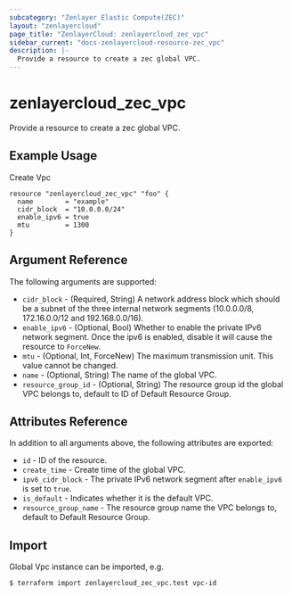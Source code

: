 ```yaml
---
subcategory: "Zenlayer Elastic Compute(ZEC)"
layout: "zenlayercloud"
page_title: "ZenlayerCloud: zenlayercloud_zec_vpc"
sidebar_current: "docs-zenlayercloud-resource-zec_vpc"
description: |-
  Provide a resource to create a zec global VPC.
---
```


# zenlayercloud_zec_vpc

Provide a resource to create a zec global VPC.

## Example Usage

Create Vpc

```hcl
resource "zenlayercloud_zec_vpc" "foo" {
  name        = "example"
  cidr_block  = "10.0.0.0/24"
  enable_ipv6 = true
  mtu         = 1300
}
```

## Argument Reference

The following arguments are supported:

* `cidr_block` - (Required, String) A network address block which should be a subnet of the three internal network segments (10.0.0.0/8, 172.16.0.0/12 and 192.168.0.0/16).
* `enable_ipv6` - (Optional, Bool) Whether to enable the private IPv6 network segment. Once the ipv6 is enabled, disable it will cause the resource to `ForceNew`.
* `mtu` - (Optional, Int, ForceNew) The maximum transmission unit. This value cannot be changed.
* `name` - (Optional, String) The name of the global VPC.
* `resource_group_id` - (Optional, String) The resource group id the global VPC belongs to, default to ID of Default Resource Group.

## Attributes Reference

In addition to all arguments above, the following attributes are exported:

* `id` - ID of the resource.
* `create_time` - Create time of the global VPC.
* `ipv6_cidr_block` - The private IPv6 network segment after `enable_ipv6` is set to `true`.
* `is_default` - Indicates whether it is the default VPC.
* `resource_group_name` - The resource group name the VPC belongs to, default to Default Resource Group.


## Import

Global Vpc instance can be imported, e.g.

```
$ terraform import zenlayercloud_zec_vpc.test vpc-id
```

